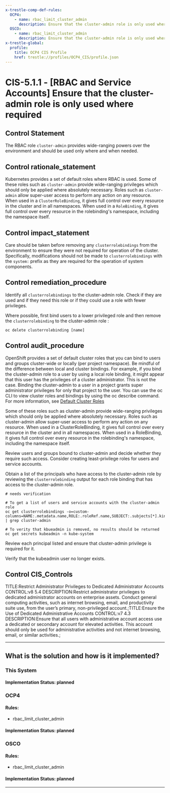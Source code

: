 ```yaml
---
x-trestle-comp-def-rules:
  OCP4:
    - name: rbac_limit_cluster_admin
      description: Ensure that the cluster-admin role is only used where required
  OSCO:
    - name: rbac_limit_cluster_admin
      description: Ensure that the cluster-admin role is only used where required
x-trestle-global:
  profile:
    title: OCP4 CIS Profile
    href: trestle://profiles/OCP4_CIS/profile.json
---
```


# CIS-5.1.1 - \[RBAC and Service Accounts\] Ensure that the cluster-admin role is only used where required

## Control Statement

The RBAC role `cluster-admin` provides wide-ranging powers over the environment and should be used only where and when needed.

## Control rationale_statement

Kubernetes provides a set of default roles where RBAC is used. Some of these roles such as `cluster-admin` provide wide-ranging privileges which should only be applied where absolutely necessary. Roles such as `cluster-admin` allow super-user access to perform any action on any resource. When used in a `ClusterRoleBinding`, it gives full control over every resource in the cluster and in all namespaces. When used in a `RoleBinding`, it gives full control over every resource in the rolebinding's namespace, including the namespace itself.

## Control impact_statement

Care should be taken before removing any `clusterrolebindings` from the environment to ensure they were not required for operation of the cluster. Specifically, modifications should not be made to `clusterrolebindings` with the `system:` prefix as they are required for the operation of system components.

## Control remediation_procedure

Identify all `clusterrolebindings` to the cluster-admin role. Check if they are used and if they need this role or if they could use a role with fewer privileges.

Where possible, first bind users to a lower privileged role and then remove the `clusterrolebinding` to the cluster-admin role :

```
oc delete clusterrolebinding [name]
```

## Control audit_procedure

OpenShift provides a set of default cluster roles that you can bind to users and groups cluster-wide or locally (per project namespace). Be mindful of the difference between local and cluster bindings. For example, if you bind the cluster-admin role to a user by using a local role binding, it might appear that this user has the privileges of a cluster administrator. This is not the case. Binding the cluster-admin to a user in a project grants super administrator privileges for only that project to the user. You can use the oc CLI to view cluster roles and bindings by using the oc describe command. For more information, see [Default Cluster Roles](https://docs.openshift.com/container-platform/4.4/authentication/using-rbac.html#default-roles_using-rbac)

Some of these roles such as cluster-admin provide wide-ranging privileges which should only be applied where absolutely necessary. Roles such as cluster-admin allow super-user access to perform any action on any resource. When used in a ClusterRoleBinding, it gives full control over every resource in the cluster and in all namespaces. When used in a RoleBinding, it gives full control over every resource in the rolebinding's namespace, including the namespace itself.

Review users and groups bound to cluster-admin and decide whether they require such access. Consider creating least-privilege roles for users and service accounts.

Obtain a list of the principals who have access to the cluster-admin role by reviewing the `clusterrolebinding` output for each role binding that has access to the cluster-admin role.

```
# needs verification

# To get a list of users and service accounts with the cluster-admin role
oc get clusterrolebindings -o=custom-columns=NAME:.metadata.name,ROLE:.roleRef.name,SUBJECT:.subjects[*].kind | grep cluster-admin

# To verity that kbueadmin is removed, no results should be returned
oc get secrets kubeadmin -n kube-system
```

Review each principal listed and ensure that cluster-admin privilege is required for it.

Verify that the kubeadmin user no longer exists.

## Control CIS_Controls

TITLE:Restrict Administrator Privileges to Dedicated Administrator Accounts CONTROL:v8 5.4 DESCRIPTION:Restrict administrator privileges to dedicated administrator accounts on enterprise assets. Conduct general computing activities, such as internet browsing, email, and productivity suite use, from the user’s primary, non-privileged account.;TITLE:Ensure the Use of Dedicated Administrative Accounts CONTROL:v7 4.3 DESCRIPTION:Ensure that all users with administrative account access use a dedicated or secondary account for elevated activities. This account should only be used for administrative activities and not internet browsing, email, or similar activities.;

______________________________________________________________________

## What is the solution and how is it implemented?

<!-- For implementation status enter one of: implemented, partial, planned, alternative, not-applicable -->

<!-- Note that the list of rules under ### Rules: is read-only and changes will not be captured after assembly to JSON -->

### This System

<!-- Add implementation prose for the main This System component for control: CIS-5.1.1 -->

#### Implementation Status: planned

### OCP4

<!-- Add control implementation description here for control: CIS-5.1.1 -->

#### Rules:

  - rbac_limit_cluster_admin

#### Implementation Status: planned

### OSCO

<!-- Add control implementation description here for control: CIS-5.1.1 -->

#### Rules:

  - rbac_limit_cluster_admin

#### Implementation Status: planned

______________________________________________________________________
